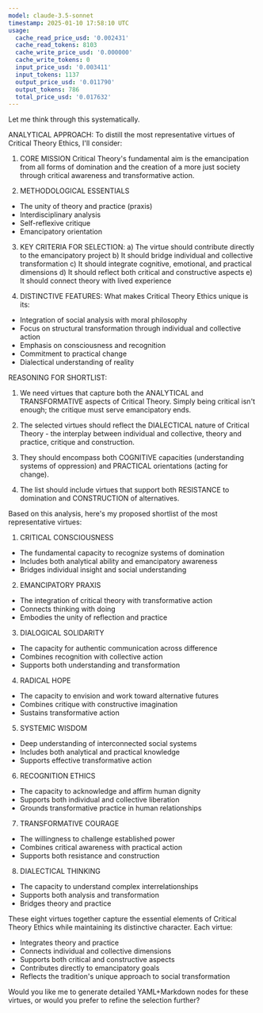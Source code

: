 ```yaml
---
model: claude-3.5-sonnet
timestamp: 2025-01-10 17:58:10 UTC
usage:
  cache_read_price_usd: '0.002431'
  cache_read_tokens: 8103
  cache_write_price_usd: '0.000000'
  cache_write_tokens: 0
  input_price_usd: '0.003411'
  input_tokens: 1137
  output_price_usd: '0.011790'
  output_tokens: 786
  total_price_usd: '0.017632'
---
```


Let me think through this systematically.

ANALYTICAL APPROACH:
To distill the most representative virtues of Critical Theory Ethics, I'll consider:

1. CORE MISSION
Critical Theory's fundamental aim is the emancipation from all forms of domination and the creation of a more just society through critical awareness and transformative action.

2. METHODOLOGICAL ESSENTIALS
- The unity of theory and practice (praxis)
- Interdisciplinary analysis
- Self-reflexive critique
- Emancipatory orientation

3. KEY CRITERIA FOR SELECTION:
a) The virtue should contribute directly to the emancipatory project
b) It should bridge individual and collective transformation
c) It should integrate cognitive, emotional, and practical dimensions
d) It should reflect both critical and constructive aspects
e) It should connect theory with lived experience

4. DISTINCTIVE FEATURES:
What makes Critical Theory Ethics unique is its:
- Integration of social analysis with moral philosophy
- Focus on structural transformation through individual and collective action
- Emphasis on consciousness and recognition
- Commitment to practical change
- Dialectical understanding of reality

REASONING FOR SHORTLIST:

1. We need virtues that capture both the ANALYTICAL and TRANSFORMATIVE aspects of Critical Theory. Simply being critical isn't enough; the critique must serve emancipatory ends.

2. The selected virtues should reflect the DIALECTICAL nature of Critical Theory - the interplay between individual and collective, theory and practice, critique and construction.

3. They should encompass both COGNITIVE capacities (understanding systems of oppression) and PRACTICAL orientations (acting for change).

4. The list should include virtues that support both RESISTANCE to domination and CONSTRUCTION of alternatives.

Based on this analysis, here's my proposed shortlist of the most representative virtues:

1. CRITICAL CONSCIOUSNESS
- The fundamental capacity to recognize systems of domination
- Includes both analytical ability and emancipatory awareness
- Bridges individual insight and social understanding

2. EMANCIPATORY PRAXIS
- The integration of critical theory with transformative action
- Connects thinking with doing
- Embodies the unity of reflection and practice

3. DIALOGICAL SOLIDARITY
- The capacity for authentic communication across difference
- Combines recognition with collective action
- Supports both understanding and transformation

4. RADICAL HOPE
- The capacity to envision and work toward alternative futures
- Combines critique with constructive imagination
- Sustains transformative action

5. SYSTEMIC WISDOM
- Deep understanding of interconnected social systems
- Includes both analytical and practical knowledge
- Supports effective transformative action

6. RECOGNITION ETHICS
- The capacity to acknowledge and affirm human dignity
- Supports both individual and collective liberation
- Grounds transformative practice in human relationships

7. TRANSFORMATIVE COURAGE
- The willingness to challenge established power
- Combines critical awareness with practical action
- Supports both resistance and construction

8. DIALECTICAL THINKING
- The capacity to understand complex interrelationships
- Supports both analysis and transformation
- Bridges theory and practice

These eight virtues together capture the essential elements of Critical Theory Ethics while maintaining its distinctive character. Each virtue:
- Integrates theory and practice
- Connects individual and collective dimensions
- Supports both critical and constructive aspects
- Contributes directly to emancipatory goals
- Reflects the tradition's unique approach to social transformation

Would you like me to generate detailed YAML+Markdown nodes for these virtues, or would you prefer to refine the selection further?